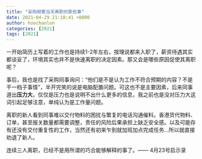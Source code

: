 ```yaml
---
title: "采购频繁当天离职的那些事"
date: 2021-04-29 21:10:41 +0800
author: hoochanlon
categories: [2021]
tags: [2021]
---
```


一开始简历上写着的工作也是持续1-2年左右，按理说都来入职了，薪资待遇其实都谈妥了，环境其实也并不是快速离职的决定因素。那又会是哪些原因促使其离职呢？ 

事后，我也是找了采购同事询问：“他们是不是认为工作不符合预期的内容？不是干一档子事情”，半开完笑的说是电脑配置问题。可这也不是主要因素，后来同事道出**压力大**，仅仅是压力也是说明不出什么更多的信息，我之前也是没对压力大这词引起足够注意，单纯认为是工作量问题。<!-- more -->

离职的新人看到同事难以交付物料的困扰与繁复的电话沟通催料。香港货代物料、订单，甚至报关数量都需要调整，责任的风险后果承担上缺乏安全感。以及可能存有还没有交付重复性的工作，当然还有初来乍到就加班加点完成任务...所以就直接劝退了新人。

连续三人离职，已经不是用所谓的巧合能够解释的事了。—— 4月23号启示录
